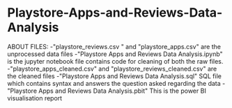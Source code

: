 # Playstore-Apps-and-Reviews-Data-Analysis
ABOUT FILES:
-"playstore_reviews.csv " and "playstore_apps.csv" are   the unprocessed data files
-"Playstore Apps and Reviews Data Analysis.ipynb" is the jupyter notebook file contains code for cleaning of both the raw files.
-"playstore_apps_cleaned.csv" and "playstore_reviews_cleaned.csv" are the cleaned files 
-"Playstore Apps and Reviews Data Analysis.sql" SQL file which contains syntax and answers the question asked regarding the data
-"Playstore Apps and Reviews Data Analysis.pbit"  This is the power BI visualisation  report 
